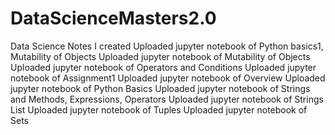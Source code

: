 # DataScienceMasters2.0
Data Science Notes I created 
Uploaded jupyter notebook of Python basics1, Mutability of Objects
Uploaded jupyter notebook of Mutability of Objects
Uploaded jupyter notebook of Operators and Conditions
Uploaded jupyter notebook of Assignment1
Uploaded jupyter notebook of Overview
Uploaded jupyter notebook of Python Basics
Uploaded jupyter notebook of Strings and Methods, Expressions, Operators
Uploaded jupyter notebook of Strings List
Uploaded jupyter notebook of Tuples
Uploaded jupyter notebook of Sets
